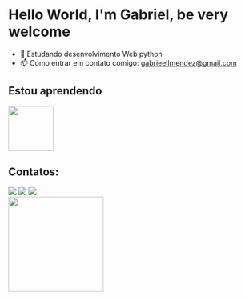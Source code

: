 # Hello World, I'm Gabriel, be very welcome


- 🌱 Estudando desenvolvimento Web python
- 📫 Como entrar em contato comigo: gabrieellmendez@gmail.com


## Estou aprendendo
<img src="https://cdn.jsdelivr.net/gh/devicons/devicon@latest/icons/python/python-original.svg" width="90" height="90"/>

## Contatos:
<div>
<a href="https://www.instagram.com/mendeszw0/" target="_blank"><img loading="lazy" src="https://img.shields.io/badge/-Instagram-%23E4405F?style=for-the-badge&logo=instagram&logoColor=white" target="_blank"></a> <a href = "mailto:gabrieellmendez@gmail.com.com"><img loading="lazy" src="https://img.shields.io/badge/Gmail-D14836?style=for-the-badge&logo=gmail&logoColor=white" target="_blank"></a> <a href="in/lucas-gabriel-mendes-leite-1bbbb72a5" target="_blank"><img loading="lazy" src="https://img.shields.io/badge/-LinkedIn-%230077B5?style=for-the-badge&logo=linkedin&logoColor=white" target="_blank"></a> 
<div>
  
<div>
<a href="https://github.com/ksslucas">
<!--   <img height="180em" src="https://github-readme-stats.vercel.app/api?username=ksslucas&show_icons=true&theme=tokyonight&include_all_commits=true&count_private=true"/> -->
<img height="190em" src="https://github-readme-stats.vercel.app/api/top-langs/?username=ksslucas&layout=compact&langs_count=6&theme=tokyonight"/>
</div>

